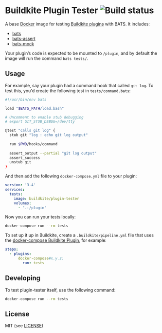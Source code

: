 # Buildkite Plugin Tester ![Build status](https://badge.buildkite.com/7b010199d2978561ef5f70cf13b2933455f44c2ea56dd7f385.svg?branch=master)

A base [Docker](https://www.docker.com/) image for testing [Buildkite plugins](https://buildkite.com/docs/agent/v3/plugins) with BATS. It includes:

* [bats](https://github.com/sstephenson/bats)
* [bats-assert](https://github.com/ztombol/bats-assert)
* [bats-mock](https://github.com/lox/bats-mock)

Your plugin’s code is expected to be mounted to `/plugin`, and by default the image will run the command `bats tests/`.

## Usage

For example, say your plugin had a command hook that called `git log`. To test this, you'd create the following test in `tests/command.bats`:

```bash
#!/usr/bin/env bats

load "$BATS_PATH/load.bash"

# Uncomment to enable stub debugging
# export GIT_STUB_DEBUG=/dev/tty

@test "calls git log" {
  stub git "log : echo git log output"
  
  run $PWD/hooks/command
  
  assert_output --partial "git log output"
  assert_success
  unstub git
}
```

And then add the following `docker-compose.yml` file to your plugin:

```yml
version: '3.4'
services:
  tests:
    image: buildkite/plugin-tester
    volumes:
      - ".:/plugin"
```

Now you can run your tests locally:

```bash
docker-compose run --rm tests
```

To set up it up in Buildkite, create a `.buildkite/pipeline.yml` file that uses the [docker-compose Buildkite Plugin](https://github.com/buildkite-plugins/docker-compose-buildkite-plugin), for example:

```yml
steps:
  - plugins:
      docker-compose#x.y.z:
        run: tests
```

## Developing

To test plugin-tester itself, use the following command:

```bash
docker-compose run --rm tests
```

## License

MIT (see [LICENSE](LICENSE))